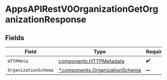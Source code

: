 # AppsAPIRestV0OrganizationGetOrganizationResponse


## Fields

| Field                                                                           | Type                                                                            | Required                                                                        | Description                                                                     |
| ------------------------------------------------------------------------------- | ------------------------------------------------------------------------------- | ------------------------------------------------------------------------------- | ------------------------------------------------------------------------------- |
| `HTTPMeta`                                                                      | [components.HTTPMetadata](../../models/components/httpmetadata.md)              | :heavy_check_mark:                                                              | N/A                                                                             |
| `OrganizationSchema`                                                            | [*components.OrganizationSchema](../../models/components/organizationschema.md) | :heavy_minus_sign:                                                              | OK                                                                              |